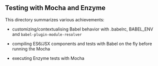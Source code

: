## Testing with Mocha and Enzyme

This directory summarizes various achievements:

- customizing/contextualising Babel behavior with .babelrc, BABEL_ENV and `babel-plugin-module-resolver`

- compiling ES6/JSX components and tests with Babel on the fly before running the Mocha

- executing Enzyme tests with Mocha